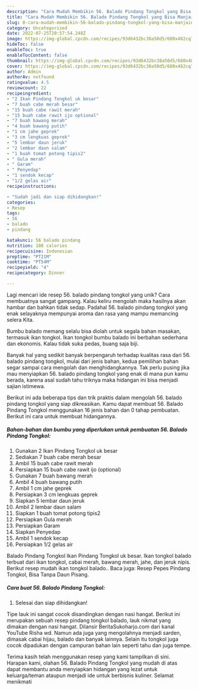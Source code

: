 ```yaml
---
description: "Cara Mudah Membikin 56. Balado Pindang Tongkol yang Bisa Manjain Lidah"
title: "Cara Mudah Membikin 56. Balado Pindang Tongkol yang Bisa Manjain Lidah"
slug: 0-cara-mudah-membikin-56-balado-pindang-tongkol-yang-bisa-manjain-lidah
category: Uncategorized
date: 2022-07-25T20:57:54.248Z
image: https://img-global.cpcdn.com/recipes/93d6432bc38a50d5/680x482cq70/56-balado-pindang-tongkol-foto-resep-utama.jpg
hideToc: false
enableToc: true
enableTocContent: false
thumbnail: https://img-global.cpcdn.com/recipes/93d6432bc38a50d5/680x482cq70/56-balado-pindang-tongkol-foto-resep-utama.jpg
cover: https://img-global.cpcdn.com/recipes/93d6432bc38a50d5/680x482cq70/56-balado-pindang-tongkol-foto-resep-utama.jpg
author: Admin
authorAv: notfound
ratingvalue: 4.5
reviewcount: 22
recipeingredient:
- "2 Ikan Pindang Tongkol uk besar"
- "7 buah cabe merah besar"
- "15 buah cabe rawit merah"
- "15 buah cabe rawit ijo optional"
- "7 buah bawang merah"
- "4 buah bawang putih"
- "1 cm jahe geprek"
- "3 cm lengkuas geprek"
- "5 lembar daun jeruk"
- "2 lembar daun salam"
- "1 buah tomat potong tipis2"
- " Gula merah"
- " Garam"
- " Penyedap"
- "1 sendok kecap"
- "1/2 gelas air"
recipeinstructions:

- "Sudah jadi dan siap dihidangkan!"
categories:
- Resep
tags:
- 56
- balado
- pindang

katakunci: 56 balado pindang 
nutrition: 108 calories
recipecuisine: Indonesian
preptime: "PT21M"
cooktime: "PT54M"
recipeyield: "4"
recipecategory: Dinner

---
```





Lagi mencari ide resep 56. balado pindang tongkol yang unik? Cara membuatnya sangat gampang. Kalau keliru mengolah maka hasilnya akan hambar dan bahkan tidak sedap. Padahal 56. balado pindang tongkol yang enak selayaknya mempunyai aroma dan rasa yang mampu memancing selera Kita.





Bumbu balado memang selalu bisa diolah untuk segala bahan masakan, termasuk ikan tongkol. Ikan tongkol bumbu balado ini berbahan sederhana dan ekonomis. Kalau tidak suka pedas, buang saja biji.

Banyak hal yang sedikit banyak berpengaruh terhadap kualitas rasa dari 56. balado pindang tongkol, mulai dari jenis bahan, kedua pemilihan bahan segar sampai cara mengolah dan menghidangkannya. Tak perlu pusing jika mau menyiapkan 56. balado pindang tongkol yang enak di mana pun kamu berada, karena asal sudah tahu triknya maka hidangan ini bisa menjadi sajian istimewa.






Berikut ini ada beberapa tips dan trik praktis dalam mengolah 56. balado pindang tongkol yang siap dikreasikan. Kamu dapat membuat 56. Balado Pindang Tongkol menggunakan 16 jenis bahan dan 0 tahap pembuatan. Berikut ini cara untuk membuat hidangannya.

<!--inarticleads1-->

##### Bahan-bahan dan bumbu yang diperlukan untuk pembuatan 56. Balado Pindang Tongkol:

1. Gunakan 2 Ikan Pindang Tongkol uk besar
1. Sediakan 7 buah cabe merah besar
1. Ambil 15 buah cabe rawit merah
1. Persiapkan 15 buah cabe rawit ijo (optional)
1. Gunakan 7 buah bawang merah
1. Ambil 4 buah bawang putih
1. Ambil 1 cm jahe geprek
1. Persiapkan 3 cm lengkuas geprek
1. Siapkan 5 lembar daun jeruk
1. Ambil 2 lembar daun salam
1. Siapkan 1 buah tomat potong tipis2
1. Persiapkan  Gula merah
1. Persiapkan  Garam
1. Siapkan  Penyedap
1. Ambil 1 sendok kecap
1. Persiapkan 1/2 gelas air


Balado Pindang Tongkol Ikan Pindang Tongkol uk besar. Ikan tongkol balado terbuat dari ikan tongkol, cabai merah, bawang merah, jahe, dan jeruk nipis. Berikut resep mudah ikan tongkol balado.. Baca juga: Resep Pepes Pindang Tongkol, Bisa Tanpa Daun Pisang. 

<!--inarticleads2-->

##### Cara buat 56. Balado Pindang Tongkol:


1. Selesai dan siap dihidangkan!

Tipe lauk ini sangat cocok disandingkan dengan nasi hangat. Berikut ini merupakan sebuah resep pindang tongkol balado, lauk nikmat yang dimakan dengan nasi hangat. Dilansir BeritaSukoharjo.com dari kanal YouTube Risha wd. Namun ada juga yang mengolahnya menjadi sarden, dimasak cabai hijau, balado dan banyak lainnya. Selain itu tongkol juga cocok dipadukan dengan campuran bahan lain seperti tahu dan juga tempe. 

Terima kasih telah menggunakan resep yang kami tampilkan di sini. Harapan kami, olahan 56. Balado Pindang Tongkol yang mudah di atas dapat membantu anda menyiapkan hidangan yang lezat untuk keluarga/teman ataupun menjadi ide untuk berbisnis kuliner. Selamat menikmati
